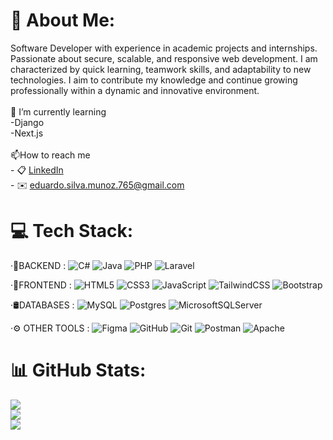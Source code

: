 # 💫 About Me:
Software Developer with experience in academic projects and internships. Passionate about secure, scalable, and responsive web development. I am characterized by quick learning,  teamwork skills, and adaptability to new technologies. I aim to contribute my knowledge  and continue growing professionally within a dynamic and innovative environment.
<br><br>🌱 I’m currently learning <br>      -Django<br>      -Next.js<br><br>📫How to reach me<br>      - 📋 [LinkedIn](https://www.linkedin.com/in/eduardo-silva-407a9737a)  <br>      - ✉️ eduardo.silva.munoz.765@gmail.com 


# 💻 Tech Stack:
  ·🔧BACKEND :
![C#](https://img.shields.io/badge/c%23-%23239120.svg?style=for-the-badge&logo=csharp&logoColor=white)   ![Java](https://img.shields.io/badge/java-%23ED8B00.svg?style=for-the-badge&logo=openjdk&logoColor=white)  ![PHP](https://img.shields.io/badge/php-%23777BB4.svg?style=for-the-badge&logo=php&logoColor=white) ![Laravel](https://img.shields.io/badge/laravel-%23FF2D20.svg?style=for-the-badge&logo=laravel&logoColor=white)  

  ·🎨FRONTEND : ![HTML5](https://img.shields.io/badge/html5-%23E34F26.svg?style=for-the-badge&logo=html5&logoColor=white) ![CSS3](https://img.shields.io/badge/css3-%231572B6.svg?style=for-the-badge&logo=css3&logoColor=white) ![JavaScript](https://img.shields.io/badge/javascript-%23323330.svg?style=for-the-badge&logo=javascript&logoColor=%23F7DF1E) ![TailwindCSS](https://img.shields.io/badge/tailwindcss-%2338B2AC.svg?style=for-the-badge&logo=tailwind-css&logoColor=white) ![Bootstrap](https://img.shields.io/badge/bootstrap-%238511FA.svg?style=for-the-badge&logo=bootstrap&logoColor=white)

  ·🛢️DATABASES : ![MySQL](https://img.shields.io/badge/mysql-4479A1.svg?style=for-the-badge&logo=mysql&logoColor=white) ![Postgres](https://img.shields.io/badge/postgres-%23316192.svg?style=for-the-badge&logo=postgresql&logoColor=white) ![MicrosoftSQLServer](https://img.shields.io/badge/Microsoft%20SQL%20Server-CC2927?style=for-the-badge&logo=microsoft%20sql%20server&logoColor=white)

  ·⚙️ OTHER TOOLS : ![Figma](https://img.shields.io/badge/figma-%23F24E1E.svg?style=for-the-badge&logo=figma&logoColor=white) ![GitHub](https://img.shields.io/badge/github-%23121011.svg?style=for-the-badge&logo=github&logoColor=white) ![Git](https://img.shields.io/badge/git-%23F05033.svg?style=for-the-badge&logo=git&logoColor=white) ![Postman](https://img.shields.io/badge/Postman-FF6C37?style=for-the-badge&logo=postman&logoColor=white) ![Apache](https://img.shields.io/badge/apache-%23D42029.svg?style=for-the-badge&logo=apache&logoColor=white)
  
# 📊 GitHub Stats:
![](https://github-readme-stats.vercel.app/api?username=edu589&theme=dark&hide_border=false&include_all_commits=true&count_private=true)<br/>
![](https://nirzak-streak-stats.vercel.app/?user=edu589&theme=dark&hide_border=false)<br/>
![](https://github-readme-stats.vercel.app/api/top-langs/?username=edu589&theme=dark&hide_border=false&include_all_commits=true&count_private=true&layout=compact)
